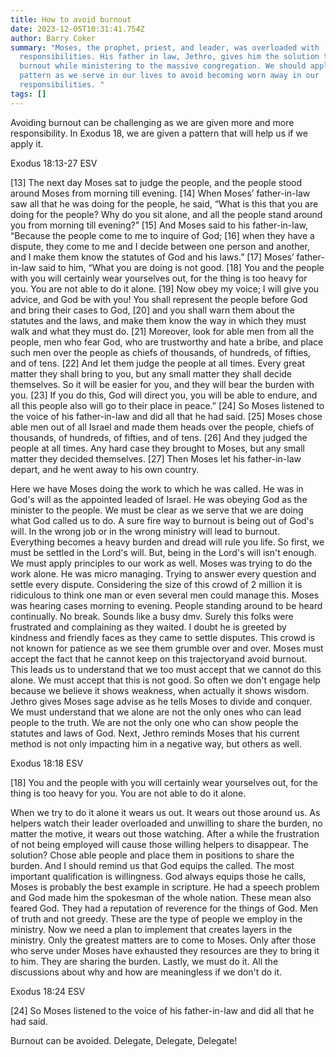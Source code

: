 ```yaml
---
title: How to avoid burnout
date: 2023-12-05T10:31:41.754Z
author: Barry Coker
summary: "Moses, the prophet, priest, and leader, was overloaded with
  responsibilities. His father in law, Jethro, gives him the solution to avoid
  burnout while ministering to the massive congregation. We should apply this
  pattern as we serve in our lives to avoid becoming worn away in our
  responsibilities. "
tags: []
---
```

Avoiding burnout can be challenging as we are given more and more responsibility.  In Exodus 18, we are given a pattern that will help us if we apply it.

‭‭‭Exodus‬ ‭18:13‭-‬27‬ ‭ESV‬‬

\[13] The next day Moses sat to judge the people, and the people stood around Moses from morning till evening. \[14] When Moses’ father-in-law saw all that he was doing for the people, he said, “What is this that you are doing for the people? Why do you sit alone, and all the people stand around you from morning till evening?” \[15] And Moses said to his father-in-law, “Because the people come to me to inquire of God; \[16] when they have a dispute, they come to me and I decide between one person and another, and I make them know the statutes of God and his laws.” \[17] Moses’ father-in-law said to him, “What you are doing is not good. \[18] You and the people with you will certainly wear yourselves out, for the thing is too heavy for you. You are not able to do it alone. \[19] Now obey my voice; I will give you advice, and God be with you! You shall represent the people before God and bring their cases to God, \[20] and you shall warn them about the statutes and the laws, and make them know the way in which they must walk and what they must do. \[21] Moreover, look for able men from all the people, men who fear God, who are trustworthy and hate a bribe, and place such men over the people as chiefs of thousands, of hundreds, of fifties, and of tens. \[22] And let them judge the people at all times. Every great matter they shall bring to you, but any small matter they shall decide themselves. So it will be easier for you, and they will bear the burden with you. \[23] If you do this, God will direct you, you will be able to endure, and all this people also will go to their place in peace.” \[24] So Moses listened to the voice of his father-in-law and did all that he had said. \[25] Moses chose able men out of all Israel and made them heads over the people, chiefs of thousands, of hundreds, of fifties, and of tens. \[26] And they judged the people at all times. Any hard case they brought to Moses, but any small matter they decided themselves. \[27] Then Moses let his father-in-law depart, and he went away to his own country.



Here we have Moses doing the work to which he was called. He was in God's will as the appointed leaded of Israel. He was obeying God as the minister to the people. We must be clear as we serve that we are doing what God called us to do. A sure fire way to burnout is being out of God's will. In the wrong job or in the wrong ministry will lead to burnout. Everything becomes a heavy burden and dread will rule you life. So first, we must be settled in the Lord's will. But, being in the Lord's will isn't enough. We must apply principles to our work as well. Moses was trying to do the work alone. He was micro managing. Trying to answer every question and settle every dispute. Considering the size of this crowd of 2 million it is ridiculous to think one man or even several men could manage this. Moses was hearing cases morning to evening.  People standing around to be heard continually.  No break. Sounds like a busy dmv. Surely this folks were frustrated and complaining as they waited. I doubt he is greeted by kindness and friendly faces as they came to settle disputes. This crowd is not known for patience as we see them grumble over and over. Moses must accept the fact that he cannot keep on this trajectoryand avoid burnout. This leads us to understand that we too must accept that we cannot do this alone. We must accept that this is not good. So often we don't engage help because we believe it shows weakness, when actually it shows wisdom. Jethro gives Moses sage advise as he tells Moses to divide and conquer. We must understand that we alone are not the only ones who can lead people to the truth. We are not the only one who can show people the statutes and laws of God. Next, Jethro reminds Moses that his current method is not only impacting him in a negative way, but others as well. 

‭‭Exodus‬ ‭18:18‬ ‭ESV‬‬

\[18] You and the people with you will certainly wear yourselves out, for the thing is too heavy for you. You are not able to do it alone. 

When we try to do it alone it wears us out. It wears out those around us. As helpers watch their leader overloaded and unwilling to share the burden, no matter the motive, it wears out those watching. After a while the frustration of not being employed will cause those willing helpers to disappear.  The solution? Chose able people and place them in positions to share the burden. And I should remind us that God equips the called. The most important qualification is willingness. God always equips those he calls, Moses is probably the best example in scripture.  He had a speech problem and God made him the spokesman of the whole nation. These mean also feared God. They had a reputation of reverence for the things of God. Men of truth and not greedy. These are the type of people we employ in the ministry. Now we need a plan to implement that creates layers in the ministry. Only the greatest matters are to come to Moses. Only after those who serve under Moses have exhausted they resources are they to bring it to him. They are sharing the burden. Lastly, we must do it. All the discussions about why and how are meaningless if we don't do it.

‭‭Exodus‬ ‭18:24‬ ‭ESV‬‬

\[24] So Moses listened to the voice of his father-in-law and did all that he had said. 

Burnout can be avoided. Delegate, Delegate, Delegate!